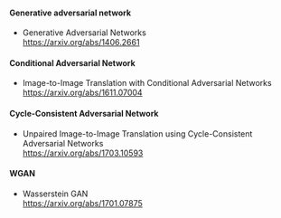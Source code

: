 #### Generative adversarial network
- Generative Adversarial Networks  
https://arxiv.org/abs/1406.2661    

#### Conditional Adversarial Network
- Image-to-Image Translation with Conditional Adversarial Networks  
https://arxiv.org/abs/1611.07004    

#### Cycle-Consistent Adversarial Network
- Unpaired Image-to-Image Translation using Cycle-Consistent Adversarial Networks  
https://arxiv.org/abs/1703.10593  

#### WGAN  
- Wasserstein GAN  
https://arxiv.org/abs/1701.07875  
